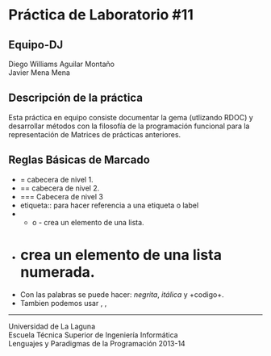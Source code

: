 Práctica de Laboratorio #11
===========================


Equipo-DJ 
---------
Diego Williams Aguilar Montaño   
Javier Mena Mena

Descripción de la práctica
--------------------------
Esta práctica en equipo consiste documentar la gema (utlizando RDOC) y desarrollar métodos con la filosofía de la programación funcional para la representación de Matrices de prácticas anteriores.  

Reglas Básicas de Marcado
--------------------------
* = cabecera de nivel 1.
* == cabecera de nivel 2.
* === Cabecera de nivel 3
* etiqueta:: para hacer referencia a una etiqueta o label
* * o - crea un elemento de una lista.
* # crea un elemento de una lista numerada.
* Con las palabras se puede hacer: *negrita*, _itálica_ y +codigo+.
* Tambien podemos usar <b></b> , <em></em> , <tt></tt> 

---

Universidad de La Laguna  
Escuela Técnica Superior de Ingeniería Informática  
Lenguajes y Paradigmas de la Programación 2013-14
